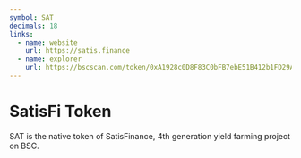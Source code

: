 ```yaml
---
symbol: SAT
decimals: 18
links:
  - name: website
    url: https://satis.finance
  - name: explorer
    url: https://bscscan.com/token/0xA1928c0D8F83C0bFB7ebE51B412b1FD29A277893
---
```


# SatisFi Token

SAT is the native token of SatisFinance, 4th generation yield farming project on BSC.
